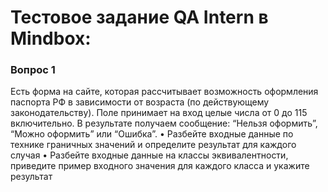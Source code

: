 # Тестовое задание QA Intern в Mindbox:
### Вопрос 1
Есть форма на сайте, которая рассчитывает возможность оформления паспорта РФ в зависимости
от возраста (по действующему законодательству). Поле принимает на вход целые числа от 0 до
115 включительно. В результате получаем сообщение: “Нельзя оформить”, “Можно оформить” или
“Ошибка”.
• Разбейте входные данные по технике граничных значений и определите результат для каждого
случая
• Разбейте входные данные на классы эквивалентности, приведите пример входного значения
для каждого класса и укажите результат
